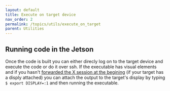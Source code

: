 ```yaml
---
layout: default
title: Execute on target device
nav_order: 2 
permalink: /topics/utils/execute_on_target
parent: Utilities
---
```


## Running code in the Jetson
Once the code is built you can either direcly log on to the target device and execute the code or do it over ssh. If the executable has visual elements and if you hasn't [forwarded the X session at the begining](https://en.wikipedia.org/wiki/SSH_(Secure_Shell)#Uses) (if your target has a disply attached) you can attach the output to the target's display by typing `$ export DISPLAY=:1` and then running the executable.


